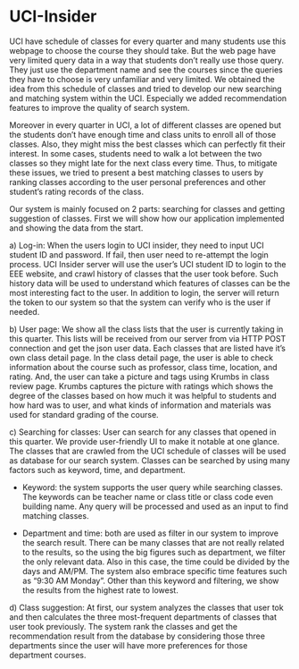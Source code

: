# UCI-Insider

UCI have schedule of classes for every quarter and many students use this webpage to choose the course 
they should take. But the web page have very limited query data in a way that students don’t really use 
those query. They just use the department name and see the courses since the queries they have to choose 
is very unfamiliar and very limited. We obtained the idea from this schedule of classes and tried to develop 
our new searching and matching system within the UCI. Especially we added recommendation features to improve 
the quality of search system.

Moreover in every quarter in UCI, a lot of different classes are opened but the students don’t have enough 
time and class units to enroll all of those classes. Also, they might miss the best classes which can perfectly 
fit their interest. In some cases, students need to walk a lot between the two classes so they might late for 
the next class every time. Thus, to mitigate these issues, we tried to present a best matching classes to users 
by ranking classes according to the user personal preferences and other student’s rating records of the class.

Our system is mainly focused on 2 parts: searching for classes and getting suggestion of classes. First we will 
show how our application implemented and showing the data from the start.

a) Log-in:
When the users login to UCI insider, they need to input UCI student ID and password. If fail, then user need to 
re-attempt the login process. UCI Insider server will use the user’s UCI student ID to login to the EEE website, 
and crawl history of classes that the user took before. Such history data will be used to understand which features 
of classes can be the most interesting fact to the user. In addition to login, the server will return the token to 
our system so that the system can verify who is the user if needed.

b) User page:
We show all the class lists that the user is currently taking in this quarter. This lists will be received from our 
server from via HTTP POST connection and get the json user data. Each classes that are listed have it’s own class 
detail page. In the class detail page, the user is able to check information about the course such as professor, 
class time, location, and rating. And, the user can take a picture and tags using Krumbs in class review page. 
Krumbs captures the picture with ratings which shows the degree of the classes based on how much it was helpful to 
students and how hard was to user, and what kinds of information and materials was used for standard grading of the 
course.

c) Searching for classes:
User can search for any classes that opened in this quarter. We provide user-friendly UI to make it notable at one 
glance. The classes that are crawled from the UCI schedule of classes will be used as database for our search system. 
Classes can be searched by using many factors such as keyword, time, and department.

- Keyword: the system supports the user query while searching classes. The keywords can be teacher name or class title 
or class code even building name. Any query will be processed and used as an input to find matching classes.

- Department and time: both are used as filter in our system to improve the search result. There can be many classes 
that are not really related to the results, so the using the big figures such as department, we filter the only 
relevant data. Also in this case, the time could be divided by the days and AM/PM. The system also embrace specific 
time features such as “9:30 AM Monday”. Other than this keyword and filtering, we show the results from the highest 
rate to lowest. 

d) Class suggestion:
At first, our system analyzes the classes that user tok and then calculates the three most-frequent departments of 
classes that user took previously. The system rank the classes and get the recommendation result from the database 
by considering those three departments since the user will have more preferences for those department courses.
